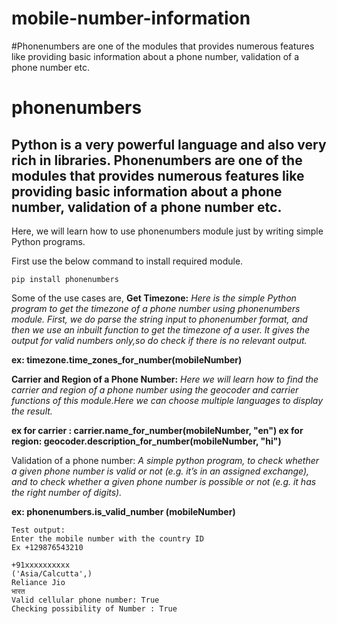 # mobile-number-information
#Phonenumbers are one of the modules that provides numerous features like providing basic information about a phone number, validation of a phone number etc.
# phonenumbers
<h2>Python is a very powerful language and also very rich in libraries.
Phonenumbers are one of the modules that provides numerous features like providing basic information about a phone number,
validation of a phone number etc.</h2>
Here, we will learn how to use phonenumbers module just by writing simple Python programs. 

First use the below command to install required module.

    pip install phonenumbers

Some of the use cases are,
__Get Timezone:__
*Here is the simple Python program to get the timezone of a phone number using phonenumbers module.
First, we do parse the string input to phonenumber format, and then we use an inbuilt function to get the timezone of a user.
It gives the output for valid numbers only,so do check if there is no relevant output.*

**ex: timezone.time_zones_for_number(mobileNumber)**


__Carrier and Region of a Phone Number:__
*Here we will learn how to find the carrier and region of a phone number using the geocoder and carrier functions of this module.Here we can choose multiple languages to display the result.*

**ex for carrier : carrier.name_for_number(mobileNumber, "en")
ex for region: geocoder.description_for_number(mobileNumber, "hi")**


Validation of a phone number:
*A simple python program, to check whether a given phone number is valid or not (e.g. it’s in an assigned exchange), and to check whether a given phone number is possible or not (e.g. it has the right number of digits).*

**ex: phonenumbers.is_valid_number (mobileNumber)**


    Test output:
    Enter the mobile number with the country ID
    Ex +129876543210
    
    +91xxxxxxxxxx
    ('Asia/Calcutta',)
    Reliance Jio
    भारत
    Valid cellular phone number: True
    Checking possibility of Number : True
